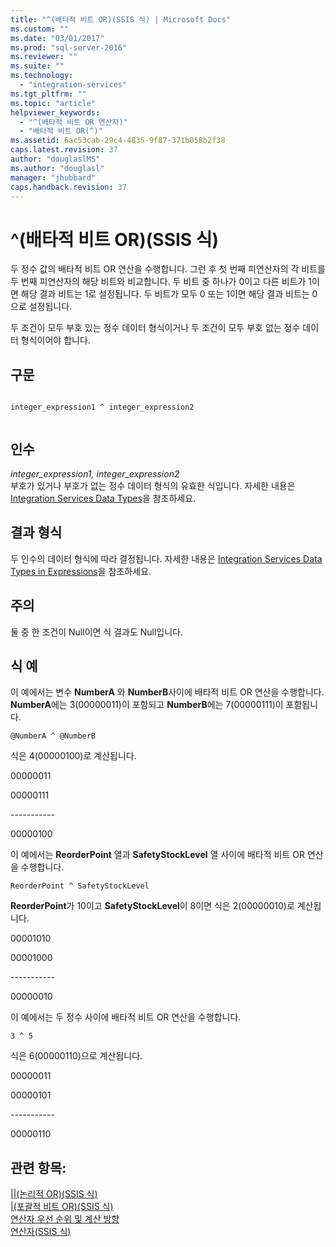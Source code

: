 ```yaml
---
title: "^(배타적 비트 OR)(SSIS 식) | Microsoft Docs"
ms.custom: ""
ms.date: "03/01/2017"
ms.prod: "sql-server-2016"
ms.reviewer: ""
ms.suite: ""
ms.technology: 
  - "integration-services"
ms.tgt_pltfrm: ""
ms.topic: "article"
helpviewer_keywords: 
  - "^(배타적 비트 OR 연산자)"
  - "배타적 비트 OR(^)"
ms.assetid: 6ac53cab-29c4-4835-9f87-371b058b2f38
caps.latest.revision: 37
author: "douglaslMS"
ms.author: "douglasl"
manager: "jhubbard"
caps.handback.revision: 37
---
```

# ^(배타적 비트 OR)(SSIS 식)
  두 정수 값의 배타적 비트 OR 연산을 수행합니다. 그런 후 첫 번째 피연산자의 각 비트를 두 번째 피연산자의 해당 비트와 비교합니다. 두 비트 중 하나가 0이고 다른 비트가 1이면 해당 결과 비트는 1로 설정됩니다. 두 비트가 모두 0 또는 1이면 해당 결과 비트는 0으로 설정됩니다.  
  
 두 조건이 모두 부호 있는 정수 데이터 형식이거나 두 조건이 모두 부호 없는 정수 데이터 형식이어야 합니다.  
  
## 구문  
  
```  
  
integer_expression1 ^ integer_expression2  
  
```  
  
## 인수  
 *integer_expression1, integer_expression2*  
 부호가 있거나 부호가 없는 정수 데이터 형식의 유효한 식입니다. 자세한 내용은 [Integration Services Data Types](../../integration-services/data-flow/integration-services-data-types.md)을 참조하세요.  
  
## 결과 형식  
 두 인수의 데이터 형식에 따라 결정됩니다. 자세한 내용은 [Integration Services Data Types in Expressions](../../integration-services/expressions/integration-services-data-types-in-expressions.md)을 참조하세요.  
  
## 주의  
 둘 중 한 조건이 Null이면 식 결과도 Null입니다.  
  
## 식 예  
 이 예에서는 변수 **NumberA** 와 **NumberB**사이에 배타적 비트 OR 연산을 수행합니다. **NumberA**에는 3(00000011)이 포함되고 **NumberB**에는 7(00000111)이 포함됩니다.  
  
```  
@NumberA ^ @NumberB  
```  
  
 식은 4(00000100)로 계산됩니다.  
  
 00000011  
  
 00000111  
  
 ----------\-  
  
 00000100  
  
 이 예에서는 **ReorderPoint** 열과 **SafetyStockLevel** 열 사이에 배타적 비트 OR 연산을 수행합니다.  
  
```  
ReorderPoint ^ SafetyStockLevel  
```  
  
 **ReorderPoint**가 10이고 **SafetyStockLevel**이 8이면 식은 2(00000010)로 계산됩니다.  
  
 00001010  
  
 00001000  
  
 ----------\-  
  
 00000010  
  
 이 예에서는 두 정수 사이에 배타적 비트 OR 연산을 수행합니다.  
  
```  
3 ^ 5   
```  
  
 식은 6(00000110)으로 계산됩니다.  
  
 00000011  
  
 00000101  
  
 ----------\-  
  
 00000110  
  
## 관련 항목:  
 [&#124;&#124;&#40;논리적 OR&#41;&#40;SSIS 식&#41;](../../integration-services/expressions/logical-or-ssis-expression.md)   
 [&#124;&#40;포괄적 비트 OR&#41;&#40;SSIS 식&#41;](../../integration-services/expressions/bitwise-inclusive-or-ssis-expression.md)   
 [연산자 우선 순위 및 계산 방향](../../integration-services/expressions/operator-precedence-and-associativity.md)   
 [연산자&#40;SSIS 식&#41;](../../integration-services/expressions/operators-ssis-expression.md)  
  
  